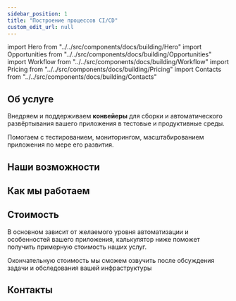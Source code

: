 ```yaml
---
sidebar_position: 1
title: "Построение процессов CI/CD"
custom_edit_url: null
---
```


import Hero from "../../src/components/docs/building/Hero"
import Opportunities from "../../src/components/docs/building/Opportunities"
import Workflow from "../../src/components/docs/building/Workflow"
import Pricing from "../../src/components/docs/building/Pricing"
import Contacts from "../../src/components/docs/building/Contacts"

<Hero />

## Об услуге

Внедряем и поддерживаем **конвейеры** для сборки и автоматического развёртывания вашего приложения в тестовые и продуктивные среды.

Помогаем с тестированием, мониторингом, масштабированием приложения по мере его развития.

## Наши возможности

<Opportunities />

## Как мы работаем

<Workflow />

## Стоимость

В основном зависит от желаемого уровня автоматизации и особенностей вашего приложения, калькулятор ниже поможет получить примерную стоимость наших услуг.

Окончательную стоимость мы сможем озвучить после обсуждения задачи и обследования вашей инфраструктуры

<Pricing />

## Контакты

<Contacts />
